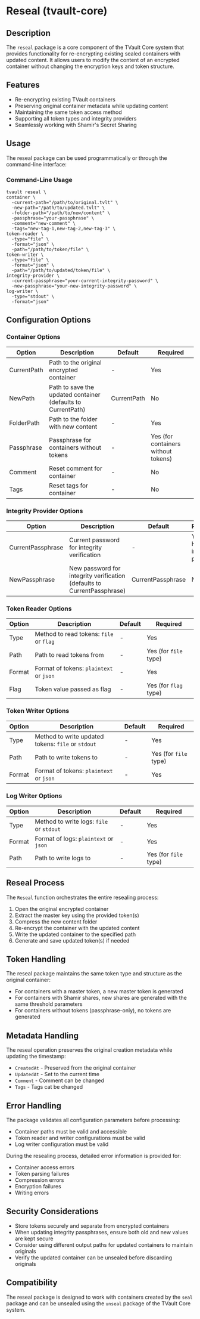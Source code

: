 # Reseal (tvault-core)

## Description

The `reseal` package is a core component of the TVault Core system that provides functionality for re-encrypting existing sealed containers with updated content.
It allows users to modify the content of an encrypted container without changing the encryption keys and token structure.

## Features

- Re-encrypting existing TVault containers
- Preserving original container metadata while updating content
- Maintaining the same token access method
- Supporting all token types and integrity providers
- Seamlessly working with Shamir's Secret Sharing

## Usage

The reseal package can be used programmatically or through the command-line interface:

### Command-Line Usage

```shell
tvault reseal \
container \
  -current-path="/path/to/original.tvlt" \
  -new-path="/path/to/updated.tvlt" \
  -folder-path="/path/to/new/content" \
  -passphrase="your-passphrase" \
  -comment="new-comment" \
  -tags="new-tag-1,new-tag-2,new-tag-3" \
token-reader \
  -type="file" \
  -format="json" \
  -path="/path/to/token/file" \
token-writer \
  -type="file" \
  -format="json" \
  -path="/path/to/updated/token/file" \
integrity-provider \
  -current-passphrase="your-current-integrity-password" \
  -new-passphrase="your-new-integrity-password" \
log-writer \
  -type="stdout" \
  -format="json"
```

## Configuration Options

### Container Options

| Option      | Description                                                  | Default     | Required                            |
|-------------|--------------------------------------------------------------|-------------|-------------------------------------|
| CurrentPath | Path to the original encrypted container                     | -           | Yes                                 |
| NewPath     | Path to save the updated container (defaults to CurrentPath) | CurrentPath | No                                  |
| FolderPath  | Path to the folder with new content                          | -           | Yes                                 |
| Passphrase  | Passphrase for containers without tokens                     | -           | Yes (for containers without tokens) |
| Comment     | Reset comment for container                                  | -           | No                                  |
| Tags        | Reset tags for container                                     | -           | No                                  |

### Integrity Provider Options

| Option | Description | Default | Required |
| --- | --- | --- | --- |
| CurrentPassphrase | Current password for integrity verification | - | Yes (for HMAC integrity provider) |
| NewPassphrase | New password for integrity verification (defaults to CurrentPassphrase) | CurrentPassphrase | No |

### Token Reader Options

| Option | Description | Default | Required |
| --- | --- | --- | --- |
| Type | Method to read tokens: `file` or `flag` | - | Yes |
| Path | Path to read tokens from | - | Yes (for `file` type) |
| Format | Format of tokens: `plaintext` or `json` | - | Yes |
| Flag | Token value passed as flag | - | Yes (for `flag` type) |

### Token Writer Options

| Option | Description | Default | Required |
| --- | --- | --- | --- |
| Type | Method to write updated tokens: `file` or `stdout` | - | Yes |
| Path | Path to write tokens to | - | Yes (for `file` type) |
| Format | Format of tokens: `plaintext` or `json` | - | Yes |

### Log Writer Options

| Option | Description | Default | Required |
| --- | --- | --- | --- |
| Type | Method to write logs: `file` or `stdout` | - | Yes |
| Format | Format of logs: `plaintext` or `json` | - | Yes |
| Path | Path to write logs to | - | Yes (for `file` type) |

## Reseal Process

The `Reseal` function orchestrates the entire resealing process:
1. Open the original encrypted container
2. Extract the master key using the provided token(s)
3. Compress the new content folder
4. Re-encrypt the container with the updated content
5. Write the updated container to the specified path
6. Generate and save updated token(s) if needed

## Token Handling

The reseal package maintains the same token type and structure as the original container:
- For containers with a master token, a new master token is generated
- For containers with Shamir shares, new shares are generated with the same threshold parameters
- For containers without tokens (passphrase-only), no tokens are generated

## Metadata Handling

The reseal operation preserves the original creation metadata while updating the timestamp:
- `CreatedAt` - Preserved from the original container
- `UpdatedAt` - Set to the current time
- `Comment` - Сomment can be changed
- `Tags` - Tags cat be changed

## Error Handling

The package validates all configuration parameters before processing:
- Container paths must be valid and accessible
- Token reader and writer configurations must be valid
- Log writer configuration must be valid

During the resealing process, detailed error information is provided for:
- Container access errors
- Token parsing failures
- Compression errors
- Encryption failures
- Writing errors

## Security Considerations

- Store tokens securely and separate from encrypted containers
- When updating integrity passphrases, ensure both old and new values are kept secure
- Consider using different output paths for updated containers to maintain originals
- Verify the updated container can be unsealed before discarding originals

## Compatibility

The reseal package is designed to work with containers created by the `seal` package and can be unsealed using the `unseal` package of the TVault Core system.
